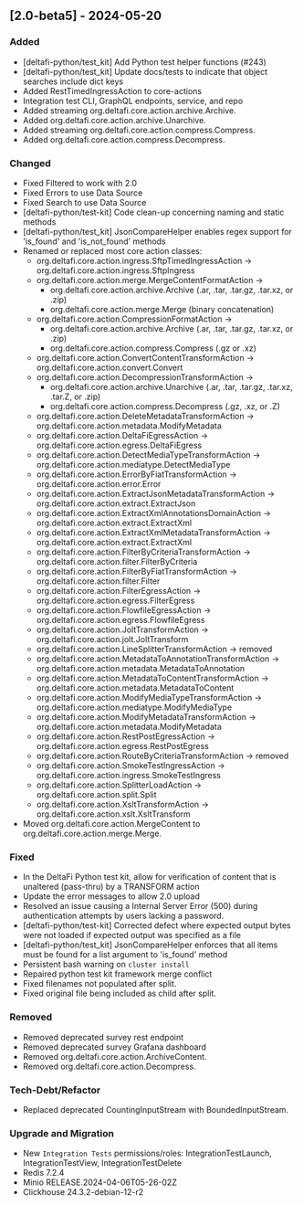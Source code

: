 ## [2.0-beta5] - 2024-05-20

### Added
- [deltafi-python/test_kit] Add Python test helper functions (#243)
- [deltafi-python/test_kit] Update docs/tests to indicate that object searches include dict keys
- Added RestTimedIngressAction to core-actions
- Integration test CLI, GraphQL endpoints, service, and repo
- Added streaming org.deltafi.core.action.archive.Archive.
- Added org.deltafi.core.action.archive.Unarchive.
- Added streaming org.deltafi.core.action.compress.Compress.
- Added org.deltafi.core.action.compress.Decompress.

### Changed
- Fixed Filtered to work with 2.0
- Fixed Errors to use Data Source
- Fixed Search to use Data Source  
- [deltafi-python/test-kit] Code clean-up concerning naming and static methods 
- [deltafi-python/test_kit] JsonCompareHelper enables regex support for 'is_found' and 'is_not_found' methods
- Renamed or replaced most core action classes:
  - org.deltafi.core.action.ingress.SftpTimedIngressAction -> org.deltafi.core.action.ingress.SftpIngress
  - org.deltafi.core.action.merge.MergeContentFormatAction ->
    - org.deltafi.core.action.archive.Archive (.ar, .tar, .tar.gz, .tar.xz, or .zip)
    - org.deltafi.core.action.merge.Merge (binary concatenation)
  - org.deltafi.core.action.CompressionFormatAction ->
    - org.deltafi.core.action.archive.Archive (.ar, .tar, .tar.gz, .tar.xz, or .zip)
    - org.deltafi.core.action.compress.Compress (.gz or .xz)
  - org.deltafi.core.action.ConvertContentTransformAction -> org.deltafi.core.action.convert.Convert
  - org.deltafi.core.action.DecompressionTransformAction ->
    - org.deltafi.core.action.archive.Unarchive (.ar, .tar, .tar.gz, .tar.xz, .tar.Z, or .zip)
    - org.deltafi.core.action.compress.Decompress (.gz, .xz, or .Z)
  - org.deltafi.core.action.DeleteMetadataTransformAction -> org.deltafi.core.action.metadata.ModifyMetadata
  - org.deltafi.core.action.DeltaFiEgressAction -> org.deltafi.core.action.egress.DeltaFiEgress
  - org.deltafi.core.action.DetectMediaTypeTransformAction -> org.deltafi.core.action.mediatype.DetectMediaType
  - org.deltafi.core.action.ErrorByFiatTransformAction -> org.deltafi.core.action.error.Error
  - org.deltafi.core.action.ExtractJsonMetadataTransformAction -> org.deltafi.core.action.extract.ExtractJson
  - org.deltafi.core.action.ExtractXmlAnnotationsDomainAction -> org.deltafi.core.action.extract.ExtractXml
  - org.deltafi.core.action.ExtractXmlMetadataTransformAction -> org.deltafi.core.action.extract.ExtractXml
  - org.deltafi.core.action.FilterByCriteriaTransformAction -> org.deltafi.core.action.filter.FilterByCriteria
  - org.deltafi.core.action.FilterByFiatTransformAction -> org.deltafi.core.action.filter.Filter
  - org.deltafi.core.action.FilterEgressAction -> org.deltafi.core.action.egress.FilterEgress
  - org.deltafi.core.action.FlowfileEgressAction -> org.deltafi.core.action.egress.FlowfileEgress
  - org.deltafi.core.action.JoltTransformAction -> org.deltafi.core.action.jolt.JoltTransform
  - org.deltafi.core.action.LineSplitterTransformAction -> removed
  - org.deltafi.core.action.MetadataToAnnotationTransformAction -> org.deltafi.core.action.metadata.MetadataToAnnotation
  - org.deltafi.core.action.MetadataToContentTransformAction -> org.deltafi.core.action.metadata.MetadataToContent
  - org.deltafi.core.action.ModifyMediaTypeTransformAction -> org.deltafi.core.action.mediatype.ModifyMediaType
  - org.deltafi.core.action.ModifyMetadataTransformAction -> org.deltafi.core.action.metadata.ModifyMetadata
  - org.deltafi.core.action.RestPostEgressAction -> org.deltafi.core.action.egress.RestPostEgress
  - org.deltafi.core.action.RouteByCriteriaTransformAction -> removed
  - org.deltafi.core.action.SmokeTestIngressAction -> org.deltafi.core.action.ingress.SmokeTestIngress
  - org.deltafi.core.action.SplitterLoadAction -> org.deltafi.core.action.split.Split
  - org.deltafi.core.action.XsltTransformAction -> org.deltafi.core.action.xslt.XsltTransform
- Moved org.deltafi.core.action.MergeContent to org.deltafi.core.action.merge.Merge.

### Fixed
- In the DeltaFi Python test kit, allow for verification of content that is unaltered (pass-thru) by a TRANSFORM action
- Update the error messages to allow 2.0 upload 
- Resolved an issue causing a Internal Server Error (500) during authentication attempts by users lacking a password.
- [deltafi-python/test-kit] Corrected defect where expected output bytes were not loaded if expected output was specified as a file
- [deltafi-python/test_kit] JsonCompareHelper enforces that all items must be found for a list argument to 'is_found' method
- Persistent bash warning on `cluster install`
- Repaired python test kit framework merge conflict
- Fixed filenames not populated after split.
- Fixed original file being included as child after split.

### Removed
- Removed deprecated survey rest endpoint
- Removed deprecated survey Grafana dashboard
- Removed org.deltafi.core.action.ArchiveContent.
- Removed org.deltafi.core.action.Decompress. 

### Tech-Debt/Refactor
- Replaced deprecated CountingInputStream with BoundedInputStream.

### Upgrade and Migration
- New `Integration Tests` permissions/roles: IntegrationTestLaunch, IntegrationTestView, IntegrationTestDelete
- Redis 7.2.4
- Minio RELEASE.2024-04-06T05-26-02Z
- Clickhouse 24.3.2-debian-12-r2

